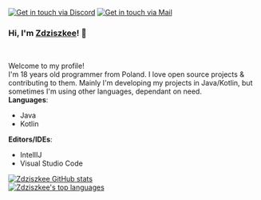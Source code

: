 [![Get in touch via Discord](https://badges.krynn.dev/discord/?id=299517710298251264)](https://github.com/Zdziszkee)   [![Get in touch via Mail](https://badges.krynn.dev/email/?address=zdziszkee@gmail.com)](https://github.com/Zdziszkee)

### Hi, I'm [Zdziszkee](https://github.com/Zdziszkee)! 👋
<br/>

Welcome to my profile!<br/>
I'm 18 years old programmer from Poland. I love open source projects & contributing to them. Mainly I'm developing my projects in Java/Kotlin, but sometimes I'm using other languages, dependant on need.<br/>
**Languages**: <br/>

- Java
- Kotlin

**Editors/IDEs**: <br/>

- IntellIJ
- Visual Studio Code

[![Zdziszkee GitHub stats](https://github-readme-stats.vercel.app/api?username=Zdziszkee&show_icons=true&theme=radical)](https://github.com/Zdziszkee)<br/>
[![Zdziszkee's top languages](https://github-readme-stats.vercel.app/api/top-langs/?username=Zdziszkee&langs_count=8&theme=radical)](https://github.com/Zdziszkee/repositories)
